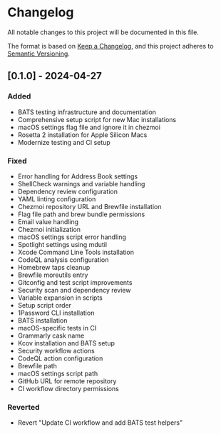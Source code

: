 # Changelog

All notable changes to this project will be documented in this file.

The format is based on [Keep a Changelog](https://keepachangelog.com/en/1.0.0/),
and this project adheres to [Semantic Versioning](https://semver.org/spec/v2.0.0.html).

## [0.1.0] - 2024-04-27

### Added
- BATS testing infrastructure and documentation
- Comprehensive setup script for new Mac installations
- macOS settings flag file and ignore it in chezmoi
- Rosetta 2 installation for Apple Silicon Macs
- Modernize testing and CI setup

### Fixed
- Error handling for Address Book settings
- ShellCheck warnings and variable handling
- Dependency review configuration
- YAML linting configuration
- Chezmoi repository URL and Brewfile installation
- Flag file path and brew bundle permissions
- Email value handling
- Chezmoi initialization
- macOS settings script error handling
- Spotlight settings using mdutil
- Xcode Command Line Tools installation
- CodeQL analysis configuration
- Homebrew taps cleanup
- Brewfile moreutils entry
- Gitconfig and test script improvements
- Security scan and dependency review
- Variable expansion in scripts
- Setup script order
- 1Password CLI installation
- BATS installation
- macOS-specific tests in CI
- Grammarly cask name
- Kcov installation and BATS setup
- Security workflow actions
- CodeQL action configuration
- Brewfile path
- macOS settings script path
- GitHub URL for remote repository
- CI workflow directory permissions

### Reverted
- Revert "Update CI workflow and add BATS test helpers" 